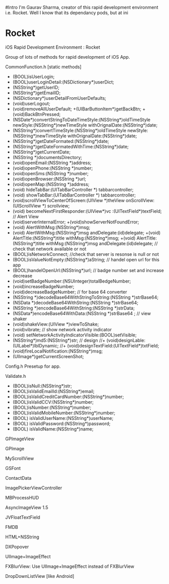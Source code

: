 #Intro
I'm Gaurav Sharma, creator of this rapid development environment i.e. Rocket. Well I know that its dependancy pods, but at ini
# Rocket
iOS Rapid Development Environment : Rocket


Group of lots of methods for rapid development of iOS App.

CommonFunction.h [static methods]
+ (BOOL)isUserLogin;
+ (BOOL)userLoginDetail:(NSDictionary*)userDict;
+ (NSString*)getUserID;
+ (NSString*)getEmailID;
+ (NSDictionary*)userDetailFromUserDefaults;
+ (void)userLogout;
+ (void)removeAllUserDefault;
+(UIBarButtonItem*)getBackBtn;
+(void)BackBtnPressed;
+ (NSDate*)convertStringToDateTimeStyle:(NSString*)oldTimeStyle
newStyle:(NSString*)newTimeStyle
withOrignalDate:(NSString*)date;
+ (NSString*)convertTimeStyle:(NSString*)oldTimeStyle
newStyle:(NSString*)newTimeStyle
withOrignalDate:(NSString*)date;
+ (NSString*)getDateFormated:(NSString*)date;
+ (NSString*)getDateFormatedWithTime:(NSString*)date;
+ (NSString*)getCurrentDate;
+ (NSString *)documentsDirectory;
+ (void)openEmail:(NSString *)address;
+ (void)openPhone:(NSString *)number;
+ (void)openSms:(NSString *)number;
+ (void)openBrowser:(NSString *)url;
+ (void)openMap:(NSString *)address;
+ (void) hideTabBar:(UITabBarController *) tabbarcontroller;
+ (void) showTabBar:(UITabBarController *) tabbarcontroller;
+ (void)scrollViewToCenterOfScreen:(UIView *)theView onScrollView:(UIScrollView *) scrollview;
+ (void) becomeNextFirstResponder:(UIView*)vc :(UITextField*)textField;
// Alert View
+ (void)serverInternalError;
+(void)showServerNotFoundError;
+ (void) AlertWithMsg:(NSString*)msg;
+ (void) AlertWithMsg:(NSString*)msg andDelegate:(id)delegate;
+(void) AlertTitle:(NSString*)title withMsg:(NSString*)msg;
+(void) AlertTitle:(NSString*)title withMsg:(NSString*)msg andDelegate:(id)delegate;
// check that network available or not
+ (BOOL)isNetworkConnect;
//check that server is resonse is null or not
+ (BOOL)isValueNotEmpty:(NSString*)aString;
// handel open url for this app
+ (BOOL)handelOpenUrl:(NSString*)url;
// badge number set and increase decrease
+ (void)setBadgeNumber:(NSUInteger)totalBedgeNumber;
+ (void)increaseBadgeNumber;
+ (void)decreaseBadgeNumber;
// for base 64 converter
+ (NSString *)decodeBase64WithStringToString:(NSString *)strBase64;
+ (NSData *)decodeBase64WithString:(NSString *)strBase64;
+ (NSString *)encodeBase64WithString:(NSString *)strData;
+ (NSData*)encodeBase64WithData:(NSString *)strBase64 ;
// view shaker
+ (void)shakeView:(UIView *)viewToShake;
+ (void)vibrate;
// show network activity indicator
+ (void) setNetworkActivityIndicatorVisible:(BOOL)setVisible;
+ (NSString*)md5:(NSString*)str;
// design
//+ (void)designLable:(UILabel*)lblDynamic;
//+ (void)designTextField:(UITextField*)txtField;
+ (void)fireLocalNotification:(NSString*)msg;
+ (UIImage*)getCurrentScreenShot;


Config.h
Presetup for app.

Validate.h
+ (BOOL)isNull:(NSString*)str;
+ (BOOL)isValidEmailId:(NSString*)email;
+ (BOOL)isValidCreditCardNumber:(NSString*)number;
+ (BOOL)isValidCCV:(NSString*)number;
+ (BOOL)isNumber:(NSString*)number;
+ (BOOL)isValidMobileNumber:(NSString*)number;
+ (BOOL) isValidUserName:(NSString*)userName;
+ (BOOL) isValidPassword:(NSString*)password;
+ (BOOL) isValidName:(NSString*)name;

GPImageView

GPImage

MyScrollView

GSFont

ContactData

ImagePickerViewController



MBProcessHUD

AsyncImageView 1.5

JVFloatTextField

FMDB

HTML+NSString

DXPopover

UIImage+ImageEffect

FXBlurView: Use UIImage+ImageEffect instead of FXBlurView

DropDownListView [like Android]
